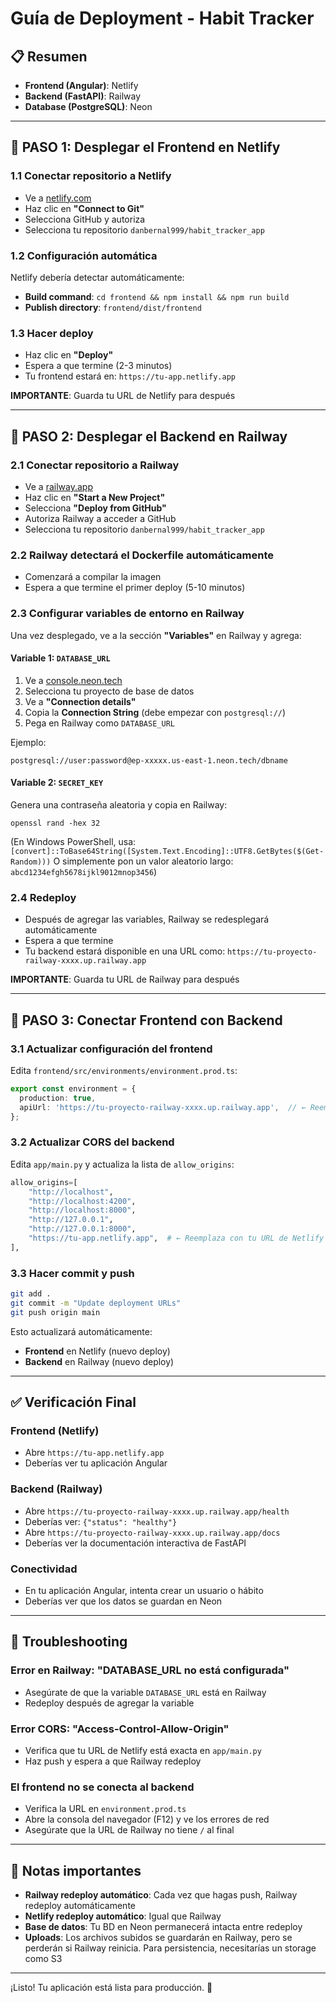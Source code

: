 # Guía de Deployment - Habit Tracker

## 📋 Resumen
- **Frontend (Angular)**: Netlify
- **Backend (FastAPI)**: Railway
- **Database (PostgreSQL)**: Neon

---

## 🚀 PASO 1: Desplegar el Frontend en Netlify

### 1.1 Conectar repositorio a Netlify
- Ve a [netlify.com](https://netlify.com)
- Haz clic en **"Connect to Git"**
- Selecciona GitHub y autoriza
- Selecciona tu repositorio `danbernal999/habit_tracker_app`

### 1.2 Configuración automática
Netlify debería detectar automáticamente:
- **Build command**: `cd frontend && npm install && npm run build`
- **Publish directory**: `frontend/dist/frontend`

### 1.3 Hacer deploy
- Haz clic en **"Deploy"**
- Espera a que termine (2-3 minutos)
- Tu frontend estará en: `https://tu-app.netlify.app`

**IMPORTANTE**: Guarda tu URL de Netlify para después

---

## 🚀 PASO 2: Desplegar el Backend en Railway

### 2.1 Conectar repositorio a Railway
- Ve a [railway.app](https://railway.app)
- Haz clic en **"Start a New Project"**
- Selecciona **"Deploy from GitHub"**
- Autoriza Railway a acceder a GitHub
- Selecciona tu repositorio `danbernal999/habit_tracker_app`

### 2.2 Railway detectará el Dockerfile automáticamente
- Comenzará a compilar la imagen
- Espera a que termine el primer deploy (5-10 minutos)

### 2.3 Configurar variables de entorno en Railway

Una vez desplegado, ve a la sección **"Variables"** en Railway y agrega:

#### Variable 1: `DATABASE_URL`
1. Ve a [console.neon.tech](https://console.neon.tech)
2. Selecciona tu proyecto de base de datos
3. Ve a **"Connection details"**
4. Copia la **Connection String** (debe empezar con `postgresql://`)
5. Pega en Railway como `DATABASE_URL`

Ejemplo:
```
postgresql://user:password@ep-xxxxx.us-east-1.neon.tech/dbname
```

#### Variable 2: `SECRET_KEY`
Genera una contraseña aleatoria y copia en Railway:
```
openssl rand -hex 32
```
(En Windows PowerShell, usa: `[convert]::ToBase64String([System.Text.Encoding]::UTF8.GetBytes($(Get-Random)))`
O simplemente pon un valor aleatorio largo: `abcd1234efgh5678ijkl9012mnop3456`)

### 2.4 Redeploy
- Después de agregar las variables, Railway se redesplegará automáticamente
- Espera a que termine
- Tu backend estará disponible en una URL como: `https://tu-proyecto-railway-xxxx.up.railway.app`

**IMPORTANTE**: Guarda tu URL de Railway para después

---

## 🔗 PASO 3: Conectar Frontend con Backend

### 3.1 Actualizar configuración del frontend

Edita `frontend/src/environments/environment.prod.ts`:

```typescript
export const environment = {
  production: true,
  apiUrl: 'https://tu-proyecto-railway-xxxx.up.railway.app',  // ← Reemplaza con tu URL
};
```

### 3.2 Actualizar CORS del backend

Edita `app/main.py` y actualiza la lista de `allow_origins`:

```python
allow_origins=[
    "http://localhost",
    "http://localhost:4200",
    "http://localhost:8000",
    "http://127.0.0.1",
    "http://127.0.0.1:8000",
    "https://tu-app.netlify.app",  # ← Reemplaza con tu URL de Netlify
],
```

### 3.3 Hacer commit y push
```bash
git add .
git commit -m "Update deployment URLs"
git push origin main
```

Esto actualizará automáticamente:
- **Frontend** en Netlify (nuevo deploy)
- **Backend** en Railway (nuevo deploy)

---

## ✅ Verificación Final

### Frontend (Netlify)
- Abre `https://tu-app.netlify.app`
- Deberías ver tu aplicación Angular

### Backend (Railway)
- Abre `https://tu-proyecto-railway-xxxx.up.railway.app/health`
- Deberías ver: `{"status": "healthy"}`
- Abre `https://tu-proyecto-railway-xxxx.up.railway.app/docs`
- Deberías ver la documentación interactiva de FastAPI

### Conectividad
- En tu aplicación Angular, intenta crear un usuario o hábito
- Deberías ver que los datos se guardan en Neon

---

## 🐛 Troubleshooting

### Error en Railway: "DATABASE_URL no está configurada"
- Asegúrate de que la variable `DATABASE_URL` está en Railway
- Redeploy después de agregar la variable

### Error CORS: "Access-Control-Allow-Origin"
- Verifica que tu URL de Netlify está exacta en `app/main.py`
- Haz push y espera a que Railway redeploy

### El frontend no se conecta al backend
- Verifica la URL en `environment.prod.ts`
- Abre la consola del navegador (F12) y ve los errores de red
- Asegúrate que la URL de Railway no tiene `/` al final

---

## 📝 Notas importantes

- **Railway redeploy automático**: Cada vez que hagas push, Railway redeploy automáticamente
- **Netlify redeploy automático**: Igual que Railway
- **Base de datos**: Tu BD en Neon permanecerá intacta entre redeploy
- **Uploads**: Los archivos subidos se guardarán en Railway, pero se perderán si Railway reinicia. Para persistencia, necesitarías un storage como S3

---

¡Listo! Tu aplicación está lista para producción. 🎉